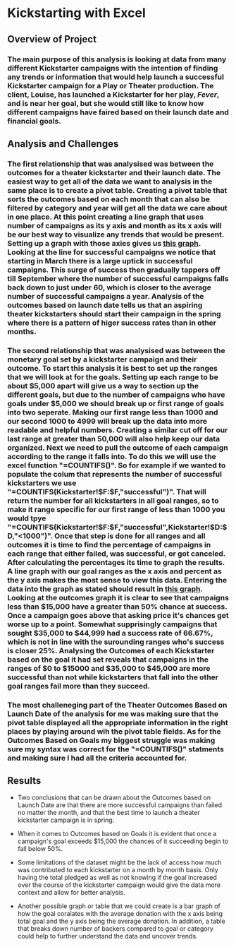 # Kickstarting with Excel

## Overview of Project

### The main purpose of this analysis is looking at data from many different Kickstarter campaigns with the intention of finding any trends or information that would help launch a successful Kickstarter campaign for a Play or Theater production. The client, Louise, has launched a Kickstarter for her play, *Fever*, and is near her goal, but she would still like to know how different campaigns have faired based on their launch date and financial goals.

## Analysis and Challenges

### The first relationship that was analysised was between the outcomes for a theater kickstarter and their launch date. The easiest way to get all of the data we want to analysis in the same place is to create a pivot table. Creating a pivot table that sorts the outcomes based on each month that can also be filtered by category and year will get all the data we care about in one place. At this point creating a line graph that uses number of campaigns as its y axis and month as its x axis will be our best way to visualize any trends that would be present. Setting up a graph with those axies gives us [this graph](Theater_Outcomes_Vs_Launch.png). Looking at the line for successful campaigns we notice that starting in March there is a large uptick in successful campaigns. This surge of success then gradually tappers off till September where the number of successful campaigns falls back down to just under 60, which is closer to the average number of successful campaigns a year. Analysis of the outcomes based on launch date tells us that an aspiring theater kickstarters should start their campaign in the spring where there is a pattern of higer success rates than in other months.


### The second relationship that was analysised was between the monetary goal set by a kickstarter campaign and their outcome. To start this analysis it is best to set up the ranges that we will look at for the goals. Setting up each range to be about $5,000 apart will give us a way to section up the different goals, but due to the number of campaigns who have goals under $5,000 we should break up or first range of goals into two seperate. Making our first range less than 1000 and our second 1000 to 4999 will break up the data into more readable and helpful numbers. Creating a similar cut off for our last range at greater than 50,000 will also help keep our data organized. Next we need to pull the outcome of each campaign according to the range it falls into. To do this we will use the excel function "=COUNTIFS()". So for example if we wanted to populate the colum that represents the number of successful kickstarters we use "=COUNTIFS(Kickstarter!$F:$F,"successful")". That will return the number for all kickstarters in all goal ranges, so to make it range specific for our first range of less than 1000 you would tpye "=COUNTIFS(Kickstarter!$F:$F,"successful",Kickstarter!$D:$D,"<1000")". Once that step is done for all ranges and all outcomes it is time to find the percentage of campaigns in each range that either failed, was successful, or got canceled. After calculating the percentages its time to graph the results. A line graph with our goal ranges as the x axis and percent as the y axis makes the most sense to view this data. Entering the data into the graph as stated should result in [this graph](Outcomes_vs_Goals.png). Looking at the outcomes graph it is clear to see that campaigns less than $15,000 have a greater than 50% chance at success. Once a campaign goes above that asking price it's chances get worse up to a point. Somewhat supprisingly campaigns that sought $35,000 to $44,999 had a success rate of 66.67%, which is not in line with the surounding ranges who's success is closer 25%. Analysing the Outcomes of each Kickstarter based on the goal it had set reveals that campaigns in the ranges of $0 to $15000 and $35,000 to $45,000 are more successful than not while kickstarters that fall into the other goal ranges fail more than they succeed.


### The most challeneging part of the Theater Outcomes Based on Launch Date of the analysis for me was making sure that the pivot table displayed all the appropriate information in the right places by playing around wih the pivot table fields. As for the Outcomes Based on Goals my biggest struggle was making sure my syntax was correct for the "=COUNTIFS()" statments and making sure I had all the criteria accounted for.



## Results

- Two conclusions that can be drawn about the Outcomes based on Launch Date are  that there are more successful campaigns than failed no matter the month, and that the best time to launch a theater kickstarter campaign is in spring.

- When it comes to Outcomes based on Goals it is evident that once a campaign's goal exceeds $15,000 the chances of it succeeding  begin to fall below 50%.

- Some limitations of the dataset might be the lack of access how much was contributed to each kickstarter on a month by month basis. Only having the total pledged as well as not knowing if the goal increased over the course of the kickstarter campaign would give the data more context and allow for better analysis.

- Another possible graph or table that we could create is a bar graph of how the goal coralates with the average donation with the x axis being total goal and the y axis being the average donation. In addition, a table that breaks down number of backers compared to goal or category could help to further understand the data and uncover trends.
